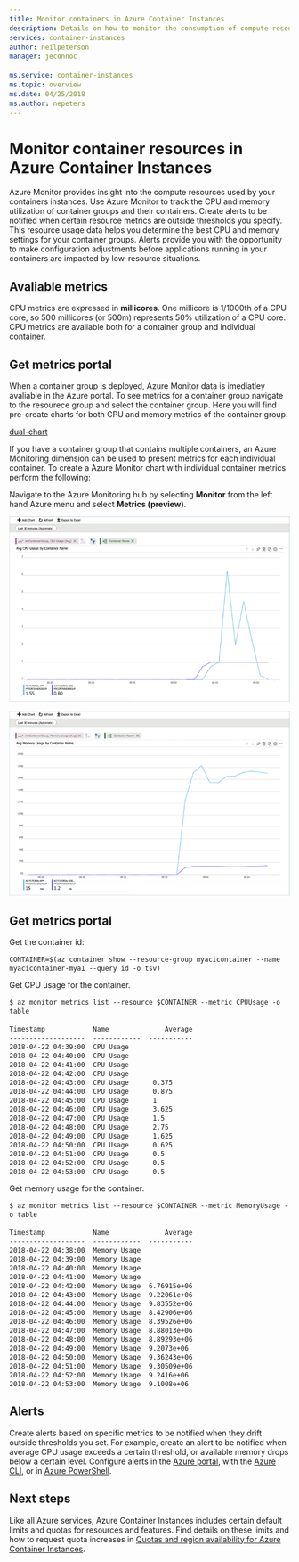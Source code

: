 ```yaml
---
title: Monitor containers in Azure Container Instances
description: Details on how to monitor the consumption of compute resources like CPU and memory by your containers in Azure Container Instances.
services: container-instances
author: neilpeterson
manager: jeconnoc

ms.service: container-instances
ms.topic: overview
ms.date: 04/25/2018
ms.author: nepeters
---
```

# Monitor container resources in Azure Container Instances

Azure Monitor provides insight into the compute resources used by your containers instances. Use Azure Monitor to track the CPU and memory utilization of container groups and their containers. Create alerts to be notified when certain resource metrics are outside thresholds you specify. This resource usage data helps you determine the best CPU and memory settings for your container groups. Alerts provide you with the opportunity to make configuration adjustments before applications running in your containers are impacted by low-resource situations.

## Avaliable metrics

CPU metrics are expressed in **millicores**. One millicore is 1/1000th of a CPU core, so 500 millicores (or 500m) represents 50% utilization of a CPU core. CPU metrics are avaliable both for a container group and individual container.

## Get metrics portal

When a container group is deployed, Azure Monitor data is imediatley avaliable in the Azure portal. To see metrics for a container group navigate to the resourece group and select the container group. Here you will find pre-create charts for both CPU and memory metrics of the container group.

[dual-chart]

If you have a container group that contains multiple containers, an Azure Monitoring dimension can be used to present metrics for each individual container. To create a Azure Monitor chart with individual container metrics perform the following:

Navigate to the Azure Monitoring hub by selecting **Monitor** from the left hand Azure menu and select **Metrics (preview)**.

![Container instance CPU chart][cpu-chart]

![Container instance memory chart][memory-chart]

## Get metrics portal

Get the container id:

```console
CONTAINER=$(az container show --resource-group myacicontainer --name myacicontainer-mya1 --query id -o tsv)
```

Get CPU usage for the container.

```console
$ az monitor metrics list --resource $CONTAINER --metric CPUUsage -o table

Timestamp            Name              Average
-------------------  ------------  -----------
2018-04-22 04:39:00  CPU Usage
2018-04-22 04:40:00  CPU Usage
2018-04-22 04:41:00  CPU Usage
2018-04-22 04:42:00  CPU Usage
2018-04-22 04:43:00  CPU Usage      0.375
2018-04-22 04:44:00  CPU Usage      0.875
2018-04-22 04:45:00  CPU Usage      1
2018-04-22 04:46:00  CPU Usage      3.625
2018-04-22 04:47:00  CPU Usage      1.5
2018-04-22 04:48:00  CPU Usage      2.75
2018-04-22 04:49:00  CPU Usage      1.625
2018-04-22 04:50:00  CPU Usage      0.625
2018-04-22 04:51:00  CPU Usage      0.5
2018-04-22 04:52:00  CPU Usage      0.5
2018-04-22 04:53:00  CPU Usage      0.5
```

Get memory usage for the container.

```console
$ az monitor metrics list --resource $CONTAINER --metric MemoryUsage -o table

Timestamp            Name              Average
-------------------  ------------  -----------
2018-04-22 04:38:00  Memory Usage
2018-04-22 04:39:00  Memory Usage
2018-04-22 04:40:00  Memory Usage
2018-04-22 04:41:00  Memory Usage
2018-04-22 04:42:00  Memory Usage  6.76915e+06
2018-04-22 04:43:00  Memory Usage  9.22061e+06
2018-04-22 04:44:00  Memory Usage  9.83552e+06
2018-04-22 04:45:00  Memory Usage  8.42906e+06
2018-04-22 04:46:00  Memory Usage  8.39526e+06
2018-04-22 04:47:00  Memory Usage  8.88013e+06
2018-04-22 04:48:00  Memory Usage  8.89293e+06
2018-04-22 04:49:00  Memory Usage  9.2073e+06
2018-04-22 04:50:00  Memory Usage  9.36243e+06
2018-04-22 04:51:00  Memory Usage  9.30509e+06
2018-04-22 04:52:00  Memory Usage  9.2416e+06
2018-04-22 04:53:00  Memory Usage  9.1008e+06
```

## Alerts

Create alerts based on specific metrics to be notified when they drift outside thresholds you set. For example, create an alert to be notified when average CPU usage exceeds a certain threshold, or available memory drops below a certain level. Configure alerts in the [Azure portal](../monitoring-and-diagnostics/insights-alerts-portal.md), with the [Azure CLI](../monitoring-and-diagnostics/insights-alerts-command-line-interface.md), or in [Azure PowerShell](../monitoring-and-diagnostics/insights-alerts-powershell.md).

## Next steps

Like all Azure services, Azure Container Instances includes certain default limits and quotas for resources and features. Find details on these limits and how to request quota increases in [Quotas and region availability for Azure Container Instances](container-instances-quotas.md).

<!-- IMAGES -->
[cpu-chart]: ./media/container-instances-monitor/cpu-multi.png
[memory-chart]: ./media/container-instances-monitor/memory-multi.png
[dual-chart]: ./media/metrics.png
<!-- LINKS - External -->
<!-- LINKS - Internal -->